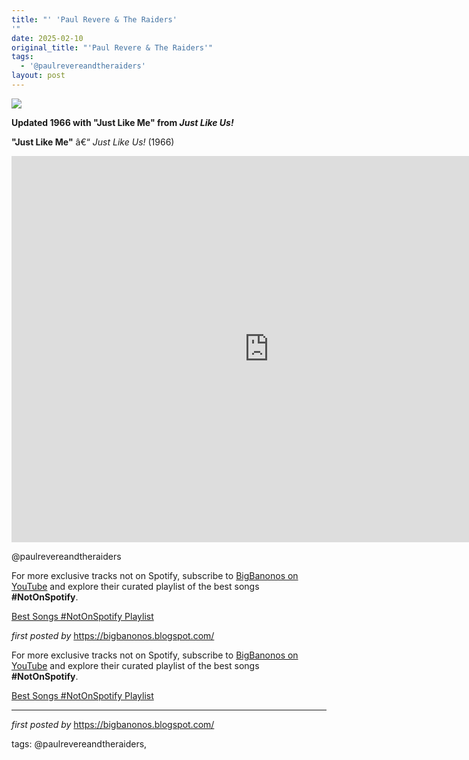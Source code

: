 ```yaml
---
title: "' 'Paul Revere & The Raiders'
'"
date: 2025-02-10
original_title: "'Paul Revere & The Raiders'"
tags:
  - '@paulrevereandtheraiders'
layout: post
---
```

<!-- Paul Revere & The Raiders -->
<img src="https://i.scdn.co/image/ab67616d0000b273f37a8c5ba9c162ff70bc3731" /> <p><strong>Updated 1966 with "Just Like Me" from <em>Just Like Us!</em></strong></p> <p><strong>"Just Like Me"</strong> â€“ <em>Just Like Us!</em> (1966)</p> <iframe width="824" height="618" src="https://www.youtube.com/embed/Z6TE2udxJqo" title="Paul Revere & the Raiders - Just Like Me" frameborder="0" allow="accelerometer; autoplay; clipboard-write; encrypted-media; gyroscope; picture-in-picture; web-share" referrerpolicy="strict-origin-when-cross-origin" allowfullscreen></iframe> <p>@paulrevereandtheraiders</p> <!-- Footer -->
<p>For more exclusive tracks not on Spotify, subscribe to <a href="https://www.youtube.com/@BigBanonos" target="_blank">BigBanonos on YouTube</a> and explore their curated playlist of the best songs <strong>#NotOnSpotify</strong>.</p> <p><a href="https://www.youtube.com/playlist?list=PLtuNtuTatqI0kFahUCbtbfenC_ET5O_tr" target="_blank">Best Songs #NotOnSpotify Playlist</a></p> <p><em>first posted by</em> <a href="https://bigbanonos.blogspot.com/" rel="noopener" target="_new">https://bigbanonos.blogspot.com/</a></p>

<!--Subscribe and Playlist Links-->
<div>
    <p>For more exclusive tracks not on Spotify, subscribe to <a href="https://www.youtube.com/@BigBanonos" target="_blank">BigBanonos on YouTube</a> and explore their curated playlist of the best songs <strong>#NotOnSpotify</strong>.</p>
    <p><a href="https://www.youtube.com/playlist?list=PLtuNtuTatqI0kFahUCbtbfenC_ET5O_tr" target="_blank">Best Songs #NotOnSpotify Playlist<br /></a></p></div>

<hr />

<p><em>first posted by</em> <a href="https://bigbanonos.blogspot.com/" rel="noopener" target="_new">https://bigbanonos.blogspot.com/</a></p>

<p>tags: @paulrevereandtheraiders,</p>
